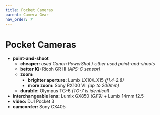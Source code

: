 ```yaml
---
title: Pocket Cameras
parent: Camera Gear
nav_order: 7
---
```

# Pocket Cameras

- **point-and-shoot** 
	- **cheaper:** *used Canon PowerShot* / *other used point-and-shoots*
	- **better IQ:** Ricoh GR III *(APS-C sensor)*
	- **zoom**
		- **brighter aperture:** Lumix LX10/LX15 *(f1.4-2.8)*
		- **more zoom:** Sony RX100 VII *(up to 200mm)*
	- **durable:** Olympus TG-6 *(TG-7 is identical)*
- **interchangeable lens:** Lumix GX850 *(GF9)* + Lumix 14mm f2.5
- **video:** DJI Pocket 3
- **camcorder:** Sony CX405
